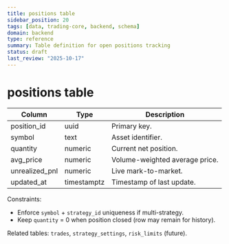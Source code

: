 ```yaml
---
title: positions table
sidebar_position: 20
tags: [data, trading-core, backend, schema]
domain: backend
type: reference
summary: Table definition for open positions tracking
status: draft
last_review: "2025-10-17"
---
```


# positions table

| Column | Type | Description |
|--------|------|-------------|
| position_id | uuid | Primary key. |
| symbol | text | Asset identifier. |
| quantity | numeric | Current net position. |
| avg_price | numeric | Volume-weighted average price. |
| unrealized_pnl | numeric | Live mark-to-market. |
| updated_at | timestamptz | Timestamp of last update. |

Constraints:
- Enforce `symbol` + `strategy_id` uniqueness if multi-strategy.
- Keep `quantity` = 0 when position closed (row may remain for history).

Related tables: `trades`, `strategy_settings`, `risk_limits` (future).